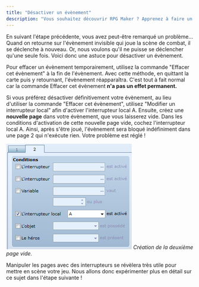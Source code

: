 ```yaml
---
title: "Désactiver un évènement"
description: "Vous souhaitez découvrir RPG Maker ? Apprenez à faire un premier jeu avec cette série de vidéos et astuces."
---
```


En suivant l'étape précédente, vous avez peut-être remarqué un problème... Quand on retourne sur l'évènement invisible qui joue la scène de combat, il se déclenche à nouveau. Or, nous voulons qu'il ne puisse se déclencher qu'une seule fois. Voici donc une astuce pour désactiver un évènement.

Pour effacer un évènement temporairement, utilisez la commande "Effacer cet évènement" à la fin de l'évènement. Avec cette méthode, en quittant la carte puis y retournant, l'évènement réapparaîtra. C'est tout à fait normal car la commande Effacer cet évènement **n'a pas un effet permanent.**

Si vous préférez désactiver définitivement votre évènement, au lieu d'utiliser la commande "Effacer cet évènement", utilisez "Modifier un interrupteur local" afin d'activer l'interrupteur local A. Ensuite, créez une **nouvelle page** dans votre évènement, que vous laisserez vide. Dans les conditions d'activation de cette nouvelle page vide, cochez l'interrupteur local A. Ainsi, après s'être joué, l'évènement sera bloqué indéfiniment dans une page 2 qui n'exécute rien. Votre problème est réglé !

![](./page-2.png)
*Création de la deuxième page vide.*

Manipuler les pages avec des interrupteurs se révèlera très utile pour mettre en scène votre jeu. Nous allons donc expérimenter plus en détail sur ce sujet dans l'étape suivante !
